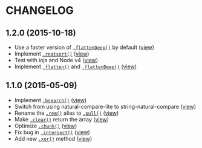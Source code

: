 # CHANGELOG

## 1.2.0 (2015-10-18)
+ Use a faster version of [`.flattenDeep()`](https://github.com/nwoltman/pro-array#Array+flattenDeep) by default ([view](https://github.com/nwoltman/pro-array/commit/048f9fe123803c181f36d0a66b52e37c3365b279))
+ Implement [`.rnatsort()`](https://github.com/nwoltman/pro-array#Array+rnatsort) ([view](https://github.com/nwoltman/pro-array/commit/0aca5bf4fb376bf0f6ce53fe394da0ac0cd58ed9))
+ Test with iojs and Node v4 ([view](https://github.com/nwoltman/pro-array/commit/6aacf9f17b0cb1e5c476ee7573cdcf72028850fc))
+ Implement [`.flatten()`](https://github.com/nwoltman/pro-array#Array+flatten) and [`.flattenDeep()`](https://github.com/nwoltman/pro-array#Array+flattenDeep) ([view](https://github.com/nwoltman/pro-array/commit/a05b01afcc006e71ffac194535fc2c5bd404234f))

## 1.1.0 (2015-05-09)
+ Implement [`.bsearch()`](https://github.com/nwoltman/pro-array#Array+bsearch) ([view](https://github.com/nwoltman/pro-array/commit/5e30c6027038b4baaef9c9614576a93f0eb71d63))
+ Switch from using natural-compare-lite to string-natural-compare ([view](https://github.com/nwoltman/pro-array/commit/41f120283b99ac48ef2265f4e5af71b83c6b720d))
+ Rename the [`.rem()`](https://github.com/nwoltman/pro-array#Array+rem) alias to [`.pull()`](https://github.com/nwoltman/pro-array#Array+pull) ([view](https://github.com/nwoltman/pro-array/commit/330045fd0fd03a49fede1029b013b14303b77770))
+ Make [`.clear()`](https://github.com/nwoltman/pro-array#Array+clear) return the array ([view](https://github.com/nwoltman/pro-array/commit/b38b9bee57f5569e518bdd6417c3fdb51afe0368))
+ Optimize [`.chunk()`](https://github.com/nwoltman/pro-array#Array+chunk) ([view](https://github.com/nwoltman/pro-array/commit/cfc17a41fce05b336d97c5a9fd7f7868bc8d7151))
+ Fix bug in [`.intersect()`](https://github.com/nwoltman/pro-array#Array+intersect) ([view](https://github.com/nwoltman/pro-array/commit/af00b28a9de90d628a618a5b5aec5ba2e370eea9))
+ Add new [`.xor()`](https://github.com/nwoltman/pro-array#Array+xor) method ([view](https://github.com/nwoltman/pro-array/commit/ac4345387c8e716244e0259a492ad4726556fe8d))
